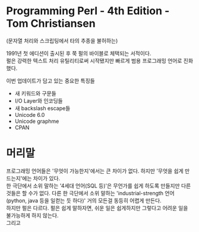 # Programming Perl - 4th Edition - Tom Christiansen
(문자열 처리와 스크립팅에서 타의 추종을 불허하는)  

1991년 첫 에디션이 출시된 후 쭉 펄의 바이블로 체택되는 서적이다.  
펄은 강력한 텍스트 처리 유틸리티로써 시작됐지만 빠르게 범용 프로그래밍 언어로 진화했다.

이번 업데이트가 담고 있는 중요한 특징들
- 새 키워드와 구문들
- I/O Layer와 인코딩들
- 새 backslash escape들
- Unicode 6.0
- Unicode graphme 
- CPAN

# 머리말
프로그래밍 언어들은 '무엇이 가능한지'에서는 큰 차이가 없다. 하지만 '무엇을 쉽게 만드는지'에는 차이가 있다.  
한 극단에서 소위 말하는 '4세대 언어(SQL 등)'은 무언가를 쉽게 하도록 만들지만 다른 것들은 할 수가 없다. 다른 한 극단에서 소위 말하는 'industrial-strength 언어(python, java 등을 일컫는 듯 하다)' 거의 모든걸 동등히 어렵게 만든다.  
하지만 펄은 다르다. 펄은 쉽게 말하자면, 쉬운 일은 쉽게하지만 그렇다고 어려운 일을 불가능하게 하지 않는다.  
그리고
